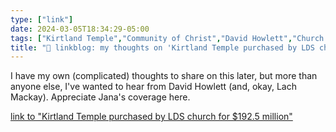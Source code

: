 ```yaml
---
type: ["link"]
date: 2024-03-05T18:34:29-05:00
tags: ["Kirtland Temple","Community of Christ","David Howlett","Church of Jesus Christ of Latter-day Saints"]
title: "🔗 linkblog: my thoughts on 'Kirtland Temple purchased by LDS church for $192.5 million'"
---
```

I have my own (complicated) thoughts to share on this later, but more than anyone else, I've wanted to hear from David Howlett (and, okay, Lach Mackay). Appreciate Jana's coverage here.

[link to "Kirtland Temple purchased by LDS church for $192.5 million"](https://religionnews.com/2024/03/05/kirtland-temple-purchased-by-lds-church-for-192-5-million/)
